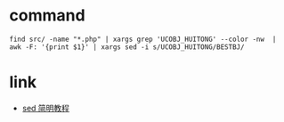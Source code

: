 # command
```shell
find src/ -name "*.php" | xargs grep 'UCOBJ_HUITONG' --color -nw  | awk -F: '{print $1}' | xargs sed -i s/UCOBJ_HUITONG/BESTBJ/
```

# link
- [sed 简明教程](http://coolshell.cn/articles/9104.html)
